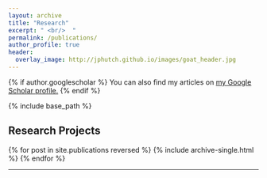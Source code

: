 ```yaml
---
layout: archive
title: "Research"
excerpt: " <br/>  "
permalink: /publications/
author_profile: true
header:
  overlay_image: http://jphutch.github.io/images/goat_header.jpg
---
```


{% if author.googlescholar %}
  You can also find my articles on <u><a href="{{author.googlescholar}}">my Google Scholar profile</a>.</u>
{% endif %}

{% include base_path %}
<h2> Research Projects </h2>
{% for post in site.publications reversed %}
  {% include archive-single.html %}
{% endfor %}





-----


